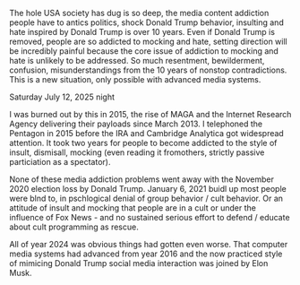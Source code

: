 The hole USA society has dug is so deep, the media content addiction people have to antics politics, shock Donald Trump behavior, insulting and hate inspired by Donald Trump is over 10 years. Even if Donald Trump is removed, people are so addicted to mocking and hate, setting direction will be incredibly painful because the core issue of addiction to mocking and hate is unlikely to be addressed. So much resentment, bewilderment, confusion, misunderstandings from the 10 years of nonstop contradictions. This is a new situation, only possible with advanced media systems.

Saturday July 12, 2025 night

I was burned out by this in 2015, the rise of MAGA and the Internet Research Agency delivering their payloads since March 2013. I telephoned the Pentagon in 2015 before the IRA and Cambridge Analytica got widespread attention. It took two years for people to become addicted to the style of insult, dismisall, mocking (even reading it fromothers, strictly passive particiation as a spectator).

None of these media addiction problems went away with the November 2020 election loss by Donald Trump. January 6, 2021 buidl up most people were blnd to, in pschlogical denial of group behavior / cult behavior. Or an attitude of insult and mocking that people are in a cult or under the influence of Fox News - and no sustained serious effort to defend / educate about cult programming as rescue.

All of year 2024 was obvious things had gotten even worse. That computer media systems had advanced from year 2016 and the now practiced style of mimicing Donald Trump social media interaction was joined by Elon Musk.


